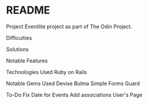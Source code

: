 # README

Project
Eventlite project as part of The Odin Project.

Difficulties

Solutions

Notable Features

Technologies Used
Ruby on Rails

Notable Gems Used
Devise
Bulma
Simple Forms
Guard

To-Do
Fix Date for Events
Add associations
User's Page
